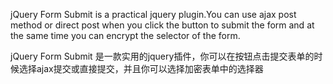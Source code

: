 jQuery Form Submit is a practical jquery plugin.You can use ajax post method or direct post when you click the button to submit the form and 
at the same time you can encrypt the selector of the form. 

jQuery Form Submit 是一款实用的jquery插件，你可以在按钮点击提交表单的时候选择ajax提交或直接提交，并且你可以选择加密表单中的选择器
